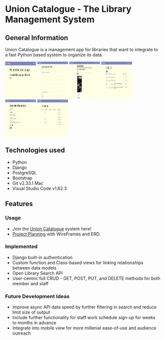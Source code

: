 # Union Catalogue - The Library Management System

## General Information
Union Catalogue is a management app for libraries that want to integrate to a fast Python based system to organize its data. 

<img src="main_app/static/images/home.jpg" width=100px height=120px overflow="hidden"> <img  src="main_app/static/images/signup.jpg" width=100px height=120px overflow="hidden"> <img  src="main_app/static/images/search.jpg" width=100px height=120px overflow="hidden"> <img  src="main_app/static/images/clubs.jpg" width=100px height=120px overflow="hidden">
<img  src="main_app/static/images/clubdetail.jpg" width=100px height=120px overflow="hidden"> <img  src="main_app/static/images/memberdirectory.jpg" width=100px height=120px overflow="hidden">

## Technologies used
* Python
* Django
* PostgreSQL
* Bootstrap
* Git v2.33.1 Mac
* Visual Studio Code v1.62.3

## Features
### Usage
* Join the [Union Catalogue](https://unioncatalogue.herokuapp.com/) system here!
* [Project Planning](https://trello.com/b/MVagzm9g/union-catalogue) with WireFrames and ERD.

### Implemented
* Django built-in authentication
* Custom function and Class-based views for linking relationships between data models
* Open Library Search API
* User-centric full CRUD - GET, POST, PUT, and DELETE methods for both member and staff

### Future Development Ideas
* Improve async API data speed by further filtering in search and reduce limit size of output
* Include further functionality for staff work schedule sign-up for weeks to months in advance
* Integrate into mobile view for more millenial ease-of-use and audience outreach


